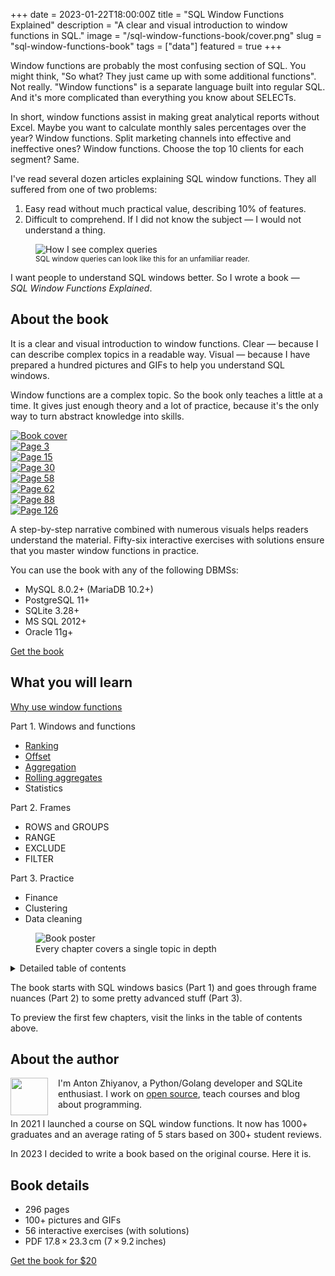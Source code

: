 +++
date = 2023-01-22T18:00:00Z
title = "SQL Window Functions Explained"
description = "A clear and visual introduction to window functions in SQL."
image = "/sql-window-functions-book/cover.png"
slug = "sql-window-functions-book"
tags = ["data"]
featured = true
+++

Window functions are probably the most confusing section of SQL. You might think, "So what? They just came up with some additional functions". Not really. "Window functions" is a separate language built into regular SQL. And it's more complicated than everything you know about SELECTs.

In short, window functions assist in making great analytical reports without Excel. Maybe you want to calculate monthly sales percentages over the year? Window functions. Split marketing channels into effective and ineffective ones? Window functions. Choose the top 10 clients for each segment? Same.

<div class="row">
<div class="col-xs-12 col-sm-8">
    <p>I've read several dozen articles explaining SQL window functions. They all suffered from one of two problems:</p>
    <ol>
        <li>Easy read without much practical value, describing 10% of features.</li>
        <li>Difficult to comprehend. If I did not know the subject — I would not understand a thing.</li>
    </ol>
</div>
<div class="col-xs-12 col-sm-4">
    <figure>
        <img src="queries.png" alt="How I see complex queries" class="img-bordered-thin"/>
        <figcaption>
            <small>SQL window queries can look like this for an unfamiliar reader.</small>
        </figcaption>
    </figure>
</div>
</div>

I want people to understand SQL windows better. So I wrote a book — _SQL Window Functions Explained_.

## About the book

It is a clear and visual introduction to window functions. Clear — because I can describe complex topics in a readable way. Visual — because I have prepared a hundred pictures and GIFs to help you understand SQL windows.

Window functions are a complex topic. So the book only teaches a little at a time. It gives just enough theory and a lot of practice, because it's the only way to turn abstract knowledge into skills.

<div class="row">
    <div class="col-xs-6 col-sm-4 col-md-3 col-tile">
        <a href="page/01.jpg" target="_blank" class="img-link">
            <img src="peek/01.jpg" alt="Book cover" class="img-bordered-thin">
        </a>
    </div>
    <div class="col-xs-6 col-sm-4 col-md-3 col-tile hidden-mobile">
        <a href="page/02.png" target="_blank" class="img-link">
            <img src="peek/02.jpg" alt="Page 3" class="img-bordered-thin">
        </a>
    </div>
    <div class="col-xs-6 col-sm-4 col-md-3 col-tile hidden-mobile">
        <a href="page/03.png" target="_blank" class="img-link">
            <img src="peek/03.jpg" alt="Page 15" class="img-bordered-thin">
        </a>
    </div>
    <div class="col-xs-6 col-sm-4 col-md-3 col-tile">
        <a href="page/04.png" target="_blank" class="img-link">
            <img src="peek/04.jpg" alt="Page 30" class="img-bordered-thin">
        </a>
    </div>
    <div class="col-xs-6 col-sm-4 col-md-3 col-tile">
        <a href="page/05.png" target="_blank" class="img-link">
            <img src="peek/05.jpg" alt="Page 58" class="img-bordered-thin">
        </a>
    </div>
    <div class="col-xs-6 col-sm-4 col-md-3 col-tile hidden-mobile">
        <a href="page/06.png" target="_blank" class="img-link">
            <img src="peek/06.jpg" alt="Page 62" class="img-bordered-thin">
        </a>
    </div>
    <div class="col-xs-6 col-sm-4 col-md-3 col-tile hidden-mobile">
        <a href="page/07.png" target="_blank" class="img-link">
            <img src="peek/07.jpg" alt="Page 88" class="img-bordered-thin">
        </a>
    </div>
    <div class="col-xs-6 col-sm-4 col-md-3 col-tile">
        <a href="page/08.png" target="_blank" class="img-link">
            <img src="peek/08.jpg" alt="Page 126" class="img-bordered-thin">
        </a>
    </div>
</div>

A step-by-step narrative combined with numerous visuals helps readers understand the material. Fifty-six interactive exercises with solutions ensure that you master window functions in practice.

You can use the book with any of the following DBMSs:

-   MySQL 8.0.2+ (MariaDB 10.2+)
-   PostgreSQL 11+
-   SQLite 3.28+
-   MS SQL 2012+
-   Oracle 11g+

<p>
    <a class="button" href="https://antonz.gumroad.com/l/sql-windows">
        Get the book
    </a>
</p>

## What you will learn

<div class="row">
<div class="col-xs-12 col-sm-6">
<p><a href="/why-use-sql-window-functions">Why use window functions</a></p>
<p>Part 1. Windows and functions</p>
    <ul>
        <li><a href="/sql-window-functions-ranking">Ranking</a></li>
        <li><a href="/sql-window-functions-offset">Offset</a></li>
        <li><a href="/sql-window-functions-aggregation">Aggregation</a></li>
        <li><a href="/sql-window-functions-rolling-aggregates">Rolling aggregates</a></li>
        <li>Statistics</li>
    </ul>

<p>Part 2. Frames</p>
    <ul>
        <li>ROWS and GROUPS</li>
        <li>RANGE</li>
        <li>EXCLUDE</li>
        <li>FILTER</li>
    </ul>

<p>Part 3. Practice</p>
    <ul>
        <li>Finance</li>
        <li>Clustering</li>
        <li>Data cleaning</li>
    </ul>

</div>
<div class="col-xs-12 col-sm-6">
    <figure>
        <img src="poster.png" alt="Book poster" class="img-bordered-thin"/>
        <figcaption>Every chapter covers a single topic in depth</figcaption>
    </figure>
</div>
</div>

<details>
    <summary>Detailed table of contents</summary>
    <div class="boxed">
        <p><strong>Introduction</strong></p>
        <p>About the book</p>
        <p>Why use window functions</p>
        <p>Playground</p>
        <p><strong>Part 1. Windows and functions</strong></p>
        <p>Ranking</p>
        <ul>
            <li>Window function</li>
            <li>Window ordering vs. result ordering</li>
            <li>Sorting uniqueness</li>
            <li>Multiple windows</li>
            <li>Partitions</li>
            <li>Groups</li>
            <li>Ranking functions</li>
        </ul>
        <p>Offset</p>
        <ul>
            <li>Comparing with neighbors</li>
            <li>Comparing to boundaries</li>
            <li>Window, partition, frame</li>
            <li>Comparing to boundaries revisited</li>
            <li>Offset functions</li>
        </ul>
        <p>Aggregation</p>
        <ul>
            <li>Partitioned aggregates</li>
            <li>Filtering and execution order</li>
            <li>Window definition</li>
            <li>Aggregation functions</li>
        </ul>
        <p>Rolling aggregates</p>
        <ul>
            <li>Moving average</li>
            <li>Frame</li>
            <li>Cumulative total</li>
            <li>Default frame</li>
            <li>Rolling aggregates functions</li>
        </ul>
        <p>Statistics</p>
        <ul>
            <li>Cumulative distribution</li>
            <li>Relative rank</li>
            <li>Summary statistics</li>
            <li>Percentile</li>
            <li>Percentile as a window function</li>
            <li>Statistics functions</li>
        </ul>
        <p>Summary</p>
        <p><strong>Part 2. Frames</strong></p>
        <p>ROWS and GROUPS</p>
        <ul>
            <li>Frame revisited</li>
            <li>Groups frame</li>
        </ul>
        <p>RANGE</p>
        <ul>
            <li>Range frame</li>
            <li>Range specifics</li>
            <li>Frame boundaries</li>
            <li>Default frame</li>
            <li>Frames FAQ</li>
        </ul>
        <p>EXCLUDE</p>
        <ul>
            <li>Excluding rows</li>
            <li>Exclude options</li>
        </ul>
        <p>FILTER</p>
        <ul>
            <li>Filtering rows</li>
            <li>CASE as an alternative to FILTER</li>
        </ul>
        <p>Summary</p>
        <p><strong>Part 3. Practice</strong></p>
        <p>Finance</p>
        <ul>
            <li>Aggregate first, windows later</li>
            <li>Windows first, filter later</li>
            <li>Aggregation and null</li>
            <li>Gold plan sales</li>
            <li>Sales by plan for Q1</li>
            <li>Platinum plan moving average</li>
            <li>Comparison with December</li>
            <li>Plans contribution</li>
            <li>High/medium/low revenue</li>
            <li>2020 vs 2019</li>
            <li>Months ranked by revenue</li>
        </ul>
        <p>Clustering</p>
        <ul>
            <li>Identifying islands</li>
            <li>Islands with duplicates</li>
            <li>Date islands</li>
            <li>Value clusters</li>
            <li>Date clusters</li>
        </ul>
        <p>Data cleaning</p>
        <ul>
            <li>Duplicates</li>
            <li>Missing values</li>
            <li>Previous non-empty value</li>
            <li>Outliers</li>
        </ul>
        <p>Final thoughts</p>
    </div>
</details>

The book starts with SQL windows basics (Part 1) and goes through frame nuances (Part 2) to some pretty advanced stuff (Part 3).

To preview the first few chapters, visit the links in the table of contents above.

## About the author

<img src="/assets/antonz.jpg" width="60" style="width: 60px; float: left; margin-right: 1rem;">

I'm Anton Zhiyanov, a Python/Golang developer and SQLite enthusiast. I work on [open source](https://github.com/nalgeon), teach courses and blog about programming.

In 2021 I launched a course on SQL window functions. It now has 1000+ graduates and an average rating of 5 stars based on 300+ student reviews.

In 2023 I decided to write a book based on the original course. Here it is.

## Book details

-   296 pages
-   100+ pictures and GIFs
-   56 interactive exercises (with solutions)
-   PDF 17.8 × 23.3 cm (7 × 9.2 inches)

<p>
    <a class="button" href="https://antonz.gumroad.com/l/sql-windows">
        Get the book for $20
    </a>
</p>
